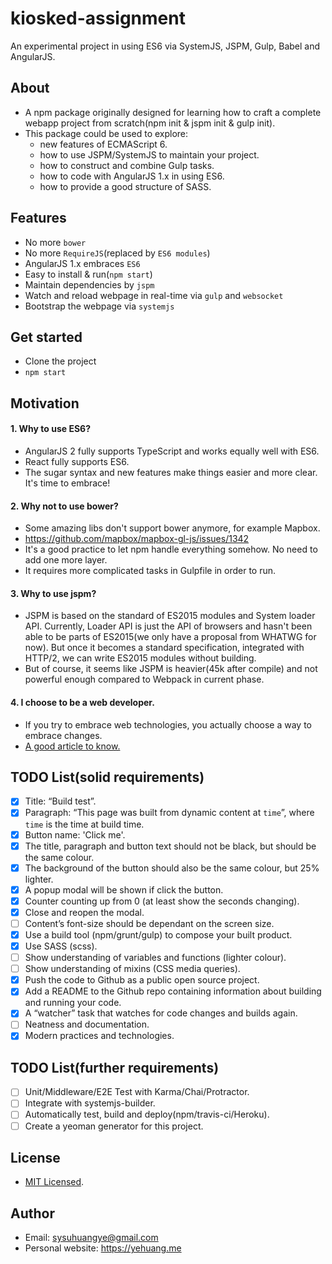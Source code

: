 # kiosked-assignment
 An experimental project in using ES6 via SystemJS, JSPM, Gulp, Babel and AngularJS.
 
## About

* A npm package originally designed for learning how to craft a complete webapp project from scratch(npm init & jspm init & gulp init).
* This package could be used to explore:
  * new features of ECMAScript 6.
  * how to use JSPM/SystemJS to maintain your project. 
  * how to construct and combine Gulp tasks.
  * how to code with AngularJS 1.x in using ES6.
  * how to provide a good structure of SASS.  
  
## Features

* No more `bower`
* No more `RequireJS`(replaced by `ES6 modules`)
* AngularJS 1.x embraces `ES6`
* Easy to install & run(`npm start`)
* Maintain dependencies by `jspm`
* Watch and reload webpage in real-time via `gulp` and `websocket`
* Bootstrap the webpage via `systemjs`

## Get started

* Clone the project
* `npm start`

## Motivation

#### 1. Why to use ES6?

* AngularJS 2 fully supports TypeScript and works equally well with ES6.
* React fully supports ES6.
* The sugar syntax and new features make things easier and more clear. It's time to embrace!

#### 2. Why not to use bower?

* Some amazing libs don't support bower anymore, for example Mapbox.
* https://github.com/mapbox/mapbox-gl-js/issues/1342
* It's a good practice to let npm handle everything somehow. No need to add one more layer.
* It requires more complicated tasks in Gulpfile in order to run.

#### 3. Why to use jspm?

* JSPM is based on the standard of ES2015 modules and System loader API. Currently, Loader API is just the API of browsers and hasn't been able to be parts of ES2015(we only have a proposal from WHATWG for now). But once it becomes a standard specification, integrated with HTTP/2, we can write ES2015 modules without building. 
* But of course, it seems like JSPM is heavier(45k after compile) and not powerful enough compared to Webpack in current phase.  

#### 4. I choose to be a web developer.

* If you try to embrace web technologies, you actually choose a way to embrace changes.
* [A good article to know.](https://jjperezaguinaga.com/2014/03/19/why-cant-we-find-front-end-developers/)

## TODO List(solid requirements)

- [x] Title: “Build test”.
- [x] Paragraph: “This page was built from dynamic content at `time`”, where `time` is the time at build time.
- [x] Button name: 'Click me'.
- [x] The title, paragraph and button text should not be black, but should be the same colour.
- [x] The background of the button should also be the same colour, but 25% lighter.
- [x] A popup modal will be shown if click the button.
- [x] Counter counting up from 0 (at least show the seconds changing).
- [x] Close and reopen the modal.
- [ ] Content’s font-size should be dependant on the screen size.
- [x] Use a build tool (npm/grunt/gulp) to compose your built product.
- [x] Use SASS (scss).
- [ ] Show understanding of variables and functions (lighter colour).
- [ ] Show understanding of mixins (CSS media queries).
- [x] Push the code to Github as a public open source project.
- [x] Add a README to the Github repo containing information about building and running your code.
- [x] A “watcher” task that watches for code changes and builds again.
- [ ] Neatness and documentation.
- [x] Modern practices and technologies. 

## TODO List(further requirements)

- [ ] Unit/Middleware/E2E Test with Karma/Chai/Protractor.
- [ ] Integrate with systemjs-builder.
- [ ] Automatically test, build and deploy(npm/travis-ci/Heroku).
- [ ] Create a yeoman generator for this project.

## License

* [MIT Licensed](http://choosealicense.com/licenses/mit/).

## Author

* Email: sysuhuangye@gmail.com
* Personal website: https://yehuang.me
   
